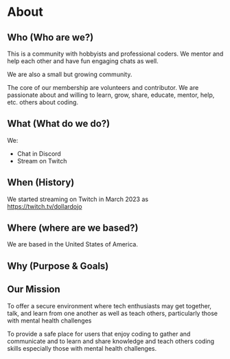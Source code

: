 # About

## Who (Who are we?)

This is a community with hobbyists and professional coders. We mentor and help each other and have fun engaging chats as well.

We are also a small but growing community.

The core of our membership are volunteers and contributor. We are passionate about and willing to learn, grow, share, educate, mentor, help, etc. others
about coding.

## What (What do we do?)

We:

- Chat in Discord
- Stream on Twitch

## When (History)

We started streaming on Twitch in March 2023 as https://twitch.tv/dollardojo

## Where (where are we based?)

We are based in the United States of America.

## Why (Purpose & Goals)


## Our Mission

To offer a secure environment where tech enthusiasts may get together, talk, and learn from one another as well as teach others, particularly those with 
mental health challenges

To provide a safe place for users that enjoy coding to gather and communicate and to learn and share knowledge and teach others coding skills 
especially those with mental health challenges.
